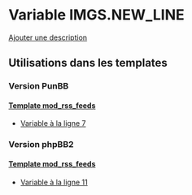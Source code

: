 # Variable IMGS.NEW_LINE
[Ajouter une description](https://fa-tvars.appspot.com/var/IMGS.NEW_LINE)

## Utilisations dans les templates

### Version PunBB

#### [Template mod_rss_feeds](punbb/mod_rss_feeds.md)
* [Variable &agrave; la ligne 7](../punbb/mod_rss_feeds.tpl#L7)

### Version phpBB2

#### [Template mod_rss_feeds](subsilver/mod_rss_feeds.md)
* [Variable &agrave; la ligne 11](../subsilver/mod_rss_feeds.tpl#L11)
